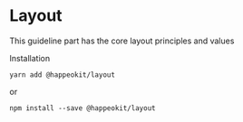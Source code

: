 # Layout

This guideline part has the core layout principles and values

Installation

    yarn add @happeokit/layout

or 

    npm install --save @happeokit/layout
